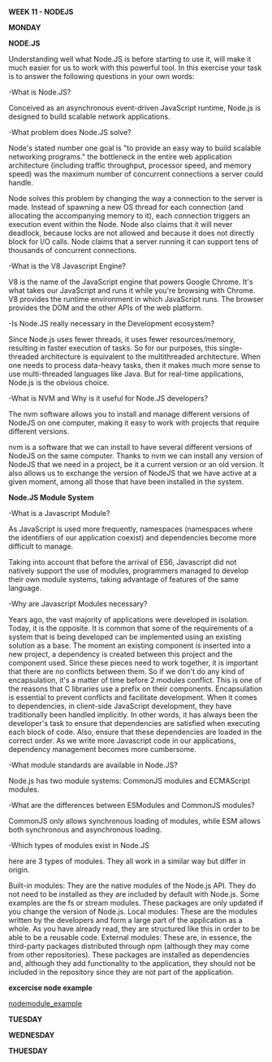 **WEEK 11 - NODEJS**

**MONDAY**

**NODE.JS**

Understanding well what Node.JS is before starting to use it, will make it much easier for us to work with this powerful tool. In this exercise your task is to answer the following questions in your own words:

-What is Node.JS?

Conceived as an asynchronous event-driven JavaScript runtime, Node.js is designed to build scalable network applications.

-What problem does Node.JS solve?

Node's stated number one goal is "to provide an easy way to build scalable networking programs."
the bottleneck in the entire web application architecture (including traffic throughput, processor speed, and memory speed) was the maximum number of concurrent connections a server could handle.

Node solves this problem by changing the way a connection to the server is made. Instead of spawning a new OS thread for each connection (and allocating the accompanying memory to it), each connection triggers an execution event within the Node. Node also claims that it will never deadlock, because locks are not allowed and because it does not directly block for I/O calls. Node claims that a server running it can support tens of thousands of concurrent connections.

-What is the V8 Javascript Engine?

V8 is the name of the JavaScript engine that powers Google Chrome. It's what takes our JavaScript and runs it while you're browsing with Chrome. V8 provides the runtime environment in which JavaScript runs. The browser provides the DOM and the other APIs of the web platform.

-Is Node.JS really necessary in the Development ecosystem?

Since Node.js uses fewer threads, it uses fewer resources/memory, resulting in faster execution of tasks. So for our purposes, this single-threaded architecture is equivalent to the multithreaded architecture. When one needs to process data-heavy tasks, then it makes much more sense to use multi-threaded languages ​​like Java. But for real-time applications, Node.js is the obvious choice.

-What is NVM and Why is it useful for Node.JS developers?

The nvm software allows you to install and manage different versions of NodeJS on one computer, making it easy to work with projects that require different versions.

nvm is a software that we can install to have several different versions of NodeJS on the same computer. Thanks to nvm we can install any version of NodeJS that we need in a project, be it a current version or an old version. It also allows us to exchange the version of NodeJS that we have active at a given moment, among all those that have been installed in the system.

**Node.JS Module System**

-What is a Javascript Module?

As JavaScript is used more frequently, namespaces (namespaces where the identifiers of our application coexist) and dependencies become more difficult to manage.

Taking into account that before the arrival of ES6, Javascript did not natively support the use of modules, programmers managed to develop their own module systems, taking advantage of features of the same language.


-Why are Javascript Modules necessary?

Years ago, the vast majority of applications were developed in isolation. Today, it is the opposite.
It is common that some of the requirements of a system that is being developed can be implemented using an existing solution as a base.
The moment an existing component is inserted into a new project, a dependency is created between this project and the component used.
Since these pieces need to work together, it is important that there are no conflicts between them.
So if we don't do any kind of encapsulation, it's a matter of time before 2 modules conflict.
This is one of the reasons that C libraries use a prefix on their components.
Encapsulation is essential to prevent conflicts and facilitate development.
When it comes to dependencies, in client-side JavaScript development, they have traditionally been handled implicitly.
In other words, it has always been the developer's task to ensure that dependencies are satisfied when executing each block of code. Also, ensure that these dependencies are loaded in the correct order.
As we write more Javascript code in our applications, dependency management becomes more cumbersome.

-What module standards are available in Node.JS?

Node.js has two module systems: CommonJS modules and ECMAScript modules.

-What are the differences between ESModules and CommonJS modules?

CommonJS only allows synchronous loading of modules, while ESM allows both synchronous and asynchronous loading.


-Which types of modules exist in Node.JS

here are 3 types of modules. They all work in a similar way but differ in origin.

Built-in modules: They are the native modules of the Node.js API. They do not need to be installed as they are included by default with Node.js. Some examples are the fs or stream modules. These packages are only updated if you change the version of Node.js.
Local modules: These are the modules written by the developers and form a large part of the application as a whole. As you have already read, they are structured like this in order to be able to be a reusable code.
External modules: These are, in essence, the third-party packages distributed through npm (although they may come from other repositories). These packages are installed as dependencies and, although they add functionality to the application, they should not be included in the repository since they are not part of the application.

**excercise node example**

[nodemodule_example](https://github.com/MEscriba/MEscriba/tree/main/EXAMPLE_NODE_MODULES)


**TUESDAY**



**WEDNESDAY**

[]()

[]()

**THUESDAY**


